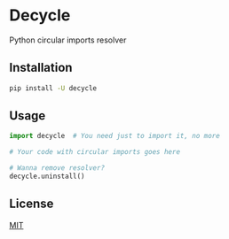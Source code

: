 # Decycle

Python circular imports resolver

## Installation

```bash
pip install -U decycle
```

## Usage

```python
import decycle  # You need just to import it, no more

# Your code with circular imports goes here

# Wanna remove resolver?
decycle.uninstall()
```

## License

[MIT](LICENSE)